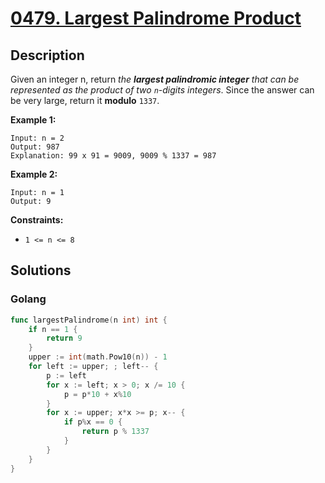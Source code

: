 # [0479. Largest Palindrome Product](https://leetcode-cn.com/problems/largest-palindrome-product/)



## Description


Given an integer n, return *the **largest palindromic integer** that can be represented as the product of two `n`-digits integers*. Since the answer can be very large, return it **modulo** `1337`.

 

**Example 1:**

```
Input: n = 2
Output: 987
Explanation: 99 x 91 = 9009, 9009 % 1337 = 987
```

**Example 2:**

```
Input: n = 1
Output: 9
```

 

**Constraints:**

- `1 <= n <= 8`







## Solutions

<!-- tabs:start -->

### **Golang**

```go
func largestPalindrome(n int) int {
    if n == 1 {
        return 9
    }
    upper := int(math.Pow10(n)) - 1
    for left := upper; ; left-- {
        p := left
        for x := left; x > 0; x /= 10 {
            p = p*10 + x%10
        }
        for x := upper; x*x >= p; x-- {
            if p%x == 0 {
                return p % 1337
            }
        }
    }
}
```

<!-- tabs:end -->